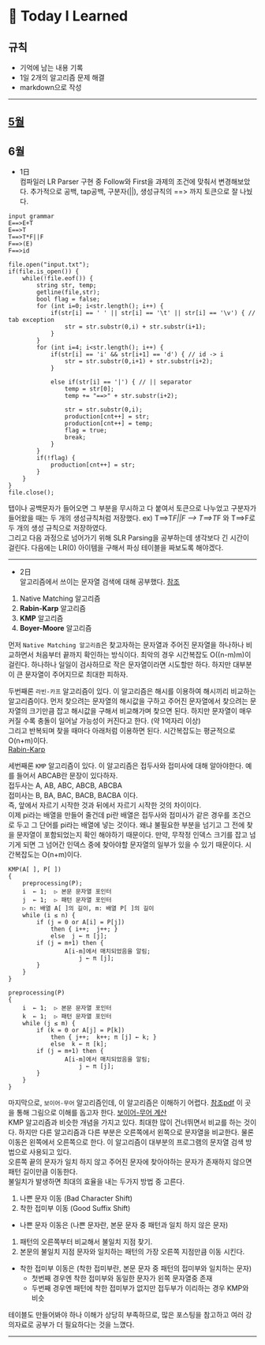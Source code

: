 # 📙 Today I Learned  
## 규칙  
* 기억에 남는 내용 기록  
* 1일 2개의 알고리즘 문제 해결  
* markdown으로 작성  
  
---  
[5월](./month/MAY)  
---  
  
## 6월  
* 1日  
컴파일러 LR Parser 구현 중 Follow와 First을 과제의 조건에 맞춰서 변경해보았다. 추가적으로 공백, tap공백, 구분자(||), 생성규칙의 ==> 까지 토큰으로 잘 나눴다.
```
input grammar
E==>E+T
E==>T
T==>T*F||F
F==>(E)
F==>id

file.open("input.txt");
if(file.is_open()) {
	while(!file.eof()) {
   		string str, temp;
   		getline(file,str);
		bool flag = false;
		for (int i=0; i<str.length(); i++) {
			if(str[i] == ' ' || str[i] == '\t' || str[i] == '\v') { // tab exception
				str = str.substr(0,i) + str.substr(i+1);
			}
		}
		for (int i=4; i<str.length(); i++) {
			if(str[i] == 'i' && str[i+1] == 'd') { // id -> i
				str = str.substr(0,i+1) + str.substr(i+2);
			}
			
			else if(str[i] == '|') { // || separator
				temp = str[0];
				temp += "==>" + str.substr(i+2);
				
				str = str.substr(0,i);
				production[cnt++] = str;
				production[cnt++] = temp;
				flag = true;
				break;
			}
		}
		if(!flag) {
			production[cnt++] = str;
		}
	}
}
file.close();
```
탭이나 공백문자가 들어오면 그 부분을 무시하고 다 붙여서 토큰으로 나누었고 구분자가 들어왔을 때는 두 개의 생성규칙처럼 저장했다. ex) T==>T*F||F   --> T==>T*F  와 T==>F로 두 개의 생성 규칙으로 저장하였다.  
그리고 다음 과정으로 넘어가기 위해 SLR Parsing을 공부하는데 생각보다 긴 시간이 걸린다. 다음에는 LR(0) 아이템을 구해서 파싱 테이블을 짜보도록 해야겠다.  

---

* 2日  
알고리즘에서 쓰이는 문자열 검색에 대해 공부했다. [참조](https://otrodevym.tistory.com/entry/%EC%95%8C%EA%B3%A0%EB%A6%AC%EC%A6%98%EB%AC%B8%EC%9E%90%EC%97%B4-%EA%B2%80%EC%83%89%EA%B3%A0%EC%A7%80%EC%8B%9D%ED%95%9C-%EA%B2%80%EC%83%89-%EB%9D%BC%EB%B9%88%EC%B9%B4%ED%94%84-KMP-%EB%B3%B4%EC%9D%B4%EC%96%B4%EB%AC%B4%EC%96%B4)  
1) Native Matching 알고리즘  
2) **Rabin-Karp** 알고리즘  
3) **KMP** 알고리즘  
4) **Boyer-Moore** 알고리즘  

먼저 `Native Matching 알고리즘`은 찾고자하는 문자열과 주어진 문자열을 하나하나 비교하면서 처음부터 끝까지 확인하는 방식이다. 최악의 경우 시간복잡도 O((n-m)m)이 걸린다. 하나하나 일일이 검사하므로 작은 문자열이라면 시도할만 하다. 하지만 대부분이 큰 문자열이 주어지므로 최대한 피하자.  

두번째론 `라빈-카프` 알고리즘이 있다. 이 알고리즘은 해시를 이용하여 해시끼리 비교하는 알고리즘이다. 먼저 찾으려는 문자열의 해시값을 구하고 주어진 문자열에서 찾으려는 문자열의 크기만큼 잡고 해시값을 구해서 비교해가며 찾으면 된다. 하지만 문자열이 매우 커질 수록 충돌이 일어날 가능성이 커진다고 한다. (약 1억자리 이상)  
그리고 반복되며 찾을 때마다 아래처럼 이용하면 된다. 시간복잡도는 평균적으로 O(n+m)이다.  
[Rabin-Karp](./img/Rabin-Karp.JPG)  

세번째론 `KMP` 알고리즘이 있다. 이 알고리즘은 접두사와 접미사에 대해 알아야한다. 예를 들어서 ABCAB란 문장이 있다하자.  
접두사는 A, AB, ABC, ABCB, ABCBA  
접미사는 B, BA, BAC, BACB, BACBA 이다.  
즉, 앞에서 자르기 시작한 것과 뒤에서 자르기 시작한 것의 차이이다.  
이제 pi라는 배열을 만들어 줄건데 pi란 배열은 접두사와 접미사가 같은 경우를 조건으로 두고 그 단어를 pi라는 배열에 넣는 것이다. 왜냐 불필요한 부분을 넘기고 그 전에 찾을 문자열이 포함되었는지 확인 해야하기 때문이다. 만약, 무작정 인덱스 크기를 잡고 넘기게 되면 그 넘어간 인덱스 중에 찾아야할 문자열의 일부가 있을 수 있기 때문이다. 시간복잡도는 O(n+m)이다.  
```
KMP(A[ ], P[ ]) 
{ 
	preprocessing(P); 
	i  ← 1;  ▷ 본문 문자열 포인터 
	j  ← 1;  ▷ 패턴 문자열 포인터 
	▷ n: 배열 A[ ]의 길이, m: 배열 P[ ]의 길이 
	while (i ≤ n) {                                 
		if (j = 0 or A[i] = P[j]) 
			then { i++;  j++; }           
			else  j ← π [j];
		if (j = m+1) then { 
               	A[i-m]에서 매치되었음을 알림; 
                	j ← π [j];                     
		}  
	} 
} 

preprocessing(P) 
{ 
	i  ← 1;  ▷ 본문 문자열 포인터 
	k  ← 1;  ▷ 패턴 문자열 포인터 
	while (j ≤ m) {                                 
		if (k = 0 or A[j] = P[k]) 
			then { j++;  k++; π [j] ← k; }           
			else  k ← π [k];
		if (j = m+1) then { 
               	A[i-m]에서 매치되었음을 알림; 
                	j ← π [j];                     
		}  
	} 
}
```

마지막으로, `보이어-무어` 알고리즘인데, 이 알고리즘은 이해하기 어렵다. [참조pdf](http://www.cs.jhu.edu/~langmea/resources/lecture_notes/boyer_moore.pdf) 이 곳을 통해 그림으로 이해를 돕고자 한다. [보이어-무어 계산](https://personal.utdallas.edu/~besp/demo/John2010/boyer-moore.htm)   
KMP 알고리즘과 비슷한 개념을 가지고 있다. 최대한 많이 건너뛰면서 비교를 하는 것이다. 하지만 다른 알고리즘과 다른 부분은 오른쪽에서 왼쪽으로 문자열을 비교한다. 물론 이동은 왼쪽에서 오른쪽으로 한다. 이 알고리즘이 대부분의 프로그램의 문자열 검색 방법으로 사용되고 있다.  
오른쪽 끝의 문자가 일치 하지 않고 주어진 문자에 찾아야하는 문자가 존재하지 않으면 패턴 길이만큼 이동한다.  
불일치가 발생하면 최대의 효율을 내는 두가지 방법 중 고른다.  
1) 나쁜 문자 이동 (Bad Character Shift)  
2) 착한 접미부 이동 (Good Suffix Shift)  
- 나쁜 문자 이동은 (나쁜 문자란, 본문 문자 중 패턴과 일치 하지 않은 문자)
1. 패턴의 오른쪽부터 비교해서 불일치 지점 찾기.  
2. 본문의 불일치 지점 문자와 일치하는 패턴의 가장 오른쪽 지점만큼 이동 시킨다.  
- 착한 접미부 이동은 (착한 접미부란, 본문 문자 중 패턴의 접미부와 일치하는 문자)  
	* 첫번째 경우엔 착한 접미부와 동일한 문자가 왼쪽 문자열중 존재
	* 두번째 경우엔 패턴에 착한 접미부가 없지만 접두부가 이리하는 경우 KMP와 비슷  
  
테이블도 만들어봐야 하나 이해가 상당히 부족하므로, 많은 포스팅을 참고하고 여러 강의자료로 공부가 더 필요하다는 것을 느꼈다.  

---
